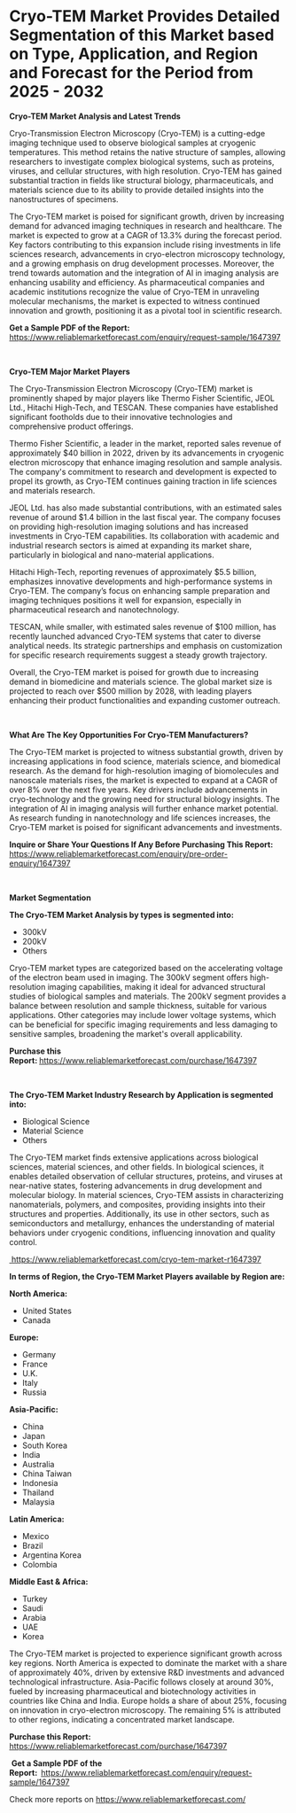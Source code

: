 <p><h1>Cryo-TEM Market Provides Detailed Segmentation of this Market based on Type, Application, and Region and Forecast for the Period from 2025 - 2032</h1></p><p><strong>Cryo-TEM Market Analysis and Latest Trends</strong></p>
<p><p>Cryo-Transmission Electron Microscopy (Cryo-TEM) is a cutting-edge imaging technique used to observe biological samples at cryogenic temperatures. This method retains the native structure of samples, allowing researchers to investigate complex biological systems, such as proteins, viruses, and cellular structures, with high resolution. Cryo-TEM has gained substantial traction in fields like structural biology, pharmaceuticals, and materials science due to its ability to provide detailed insights into the nanostructures of specimens.</p><p>The Cryo-TEM market is poised for significant growth, driven by increasing demand for advanced imaging techniques in research and healthcare. The market is expected to grow at a CAGR of 13.3% during the forecast period. Key factors contributing to this expansion include rising investments in life sciences research, advancements in cryo-electron microscopy technology, and a growing emphasis on drug development processes. Moreover, the trend towards automation and the integration of AI in imaging analysis are enhancing usability and efficiency. As pharmaceutical companies and academic institutions recognize the value of Cryo-TEM in unraveling molecular mechanisms, the market is expected to witness continued innovation and growth, positioning it as a pivotal tool in scientific research.</p></p>
<p><strong>Get a Sample PDF of the Report:&nbsp;</strong> <a href="https://www.reliablemarketforecast.com/enquiry/request-sample/1647397?utm_campaign=2821&utm_medium=2&utm_source=Github&utm_content=ia&utm_term=29032025&utm_id=cryo-tem">https://www.reliablemarketforecast.com/enquiry/request-sample/1647397</a></p>
<p>&nbsp;</p>
<p><strong>Cryo-TEM Major Market Players</strong></p>
<p><p>The Cryo-Transmission Electron Microscopy (Cryo-TEM) market is prominently shaped by major players like Thermo Fisher Scientific, JEOL Ltd., Hitachi High-Tech, and TESCAN. These companies have established significant footholds due to their innovative technologies and comprehensive product offerings.</p><p>Thermo Fisher Scientific, a leader in the market, reported sales revenue of approximately $40 billion in 2022, driven by its advancements in cryogenic electron microscopy that enhance imaging resolution and sample analysis. The company's commitment to research and development is expected to propel its growth, as Cryo-TEM continues gaining traction in life sciences and materials research.</p><p>JEOL Ltd. has also made substantial contributions, with an estimated sales revenue of around $1.4 billion in the last fiscal year. The company focuses on providing high-resolution imaging solutions and has increased investments in Cryo-TEM capabilities. Its collaboration with academic and industrial research sectors is aimed at expanding its market share, particularly in biological and nano-material applications.</p><p>Hitachi High-Tech, reporting revenues of approximately $5.5 billion, emphasizes innovative developments and high-performance systems in Cryo-TEM. The company’s focus on enhancing sample preparation and imaging techniques positions it well for expansion, especially in pharmaceutical research and nanotechnology.</p><p>TESCAN, while smaller, with estimated sales revenue of $100 million, has recently launched advanced Cryo-TEM systems that cater to diverse analytical needs. Its strategic partnerships and emphasis on customization for specific research requirements suggest a steady growth trajectory.</p><p>Overall, the Cryo-TEM market is poised for growth due to increasing demand in biomedicine and materials science. The global market size is projected to reach over $500 million by 2028, with leading players enhancing their product functionalities and expanding customer outreach.</p></p>
<p>&nbsp;</p>
<p><strong>What Are The Key Opportunities For Cryo-TEM Manufacturers?</strong></p>
<p><p>The Cryo-TEM market is projected to witness substantial growth, driven by increasing applications in food science, materials science, and biomedical research. As the demand for high-resolution imaging of biomolecules and nanoscale materials rises, the market is expected to expand at a CAGR of over 8% over the next five years. Key drivers include advancements in cryo-technology and the growing need for structural biology insights. The integration of AI in imaging analysis will further enhance market potential. As research funding in nanotechnology and life sciences increases, the Cryo-TEM market is poised for significant advancements and investments.</p></p>
<p><strong>Inquire or Share Your Questions If Any Before Purchasing This Report:</strong> <a href="https://www.reliablemarketforecast.com/enquiry/pre-order-enquiry/1647397?utm_campaign=2821&utm_medium=2&utm_source=Github&utm_content=ia&utm_term=29032025&utm_id=cryo-tem">https://www.reliablemarketforecast.com/enquiry/pre-order-enquiry/1647397</a></p>
<p>&nbsp;</p>
<p><strong>Market Segmentation</strong></p>
<p><strong>The Cryo-TEM Market Analysis by types is segmented into:</strong></p>
<p><ul><li>300kV</li><li>200kV</li><li>Others</li></ul></p>
<p><p>Cryo-TEM market types are categorized based on the accelerating voltage of the electron beam used in imaging. The 300kV segment offers high-resolution imaging capabilities, making it ideal for advanced structural studies of biological samples and materials. The 200kV segment provides a balance between resolution and sample thickness, suitable for various applications. Other categories may include lower voltage systems, which can be beneficial for specific imaging requirements and less damaging to sensitive samples, broadening the market's overall applicability.</p></p>
<p><strong>Purchase this Report:&nbsp;</strong><a href="https://www.reliablemarketforecast.com/purchase/1647397?utm_campaign=2821&utm_medium=2&utm_source=Github&utm_content=ia&utm_term=29032025&utm_id=cryo-tem">https://www.reliablemarketforecast.com/purchase/1647397</a></p>
<p>&nbsp;</p>
<p><strong>The Cryo-TEM Market Industry Research by Application is segmented into:</strong></p>
<p><ul><li>Biological Science</li><li>Material Science</li><li>Others</li></ul></p>
<p><p>The Cryo-TEM market finds extensive applications across biological sciences, material sciences, and other fields. In biological sciences, it enables detailed observation of cellular structures, proteins, and viruses at near-native states, fostering advancements in drug development and molecular biology. In material sciences, Cryo-TEM assists in characterizing nanomaterials, polymers, and composites, providing insights into their structures and properties. Additionally, its use in other sectors, such as semiconductors and metallurgy, enhances the understanding of material behaviors under cryogenic conditions, influencing innovation and quality control.</p></p>
<p><a href="https://www.reliablemarketforecast.com/cryo-tem-market-r1647397?utm_campaign=2821&utm_medium=2&utm_source=Github&utm_content=ia&utm_term=29032025&utm_id=cryo-tem">&nbsp;https://www.reliablemarketforecast.com/cryo-tem-market-r1647397</a></p>
<p><strong>In terms of Region, the Cryo-TEM Market Players available by Region are:</strong></p>
<p>
    <p> <strong> North America: </strong>
        <ul>
            <li>United States</li>
            <li>Canada</li>
        </ul>
        </p> 
    <p> <strong> Europe: </strong>
        <ul>
            <li>Germany</li>
            <li>France</li>
            <li>U.K.</li>
            <li>Italy</li>
            <li>Russia</li>
        </ul>
        </p> 
    <p> <strong> Asia-Pacific: </strong>
        <ul>
            <li>China</li>
            <li>Japan</li>
            <li>South Korea</li>
            <li>India</li>
            <li>Australia</li>
            <li>China Taiwan</li>
            <li>Indonesia</li>
            <li>Thailand</li>
            <li>Malaysia</li>
        </ul>
        </p> 
    <p> <strong> Latin America: </strong>
        <ul>
            <li>Mexico</li>
            <li>Brazil</li>
            <li>Argentina Korea</li>
            <li>Colombia</li>
        </ul>
        </p> 
    <p> <strong> Middle East & Africa: </strong>
        <ul>
            <li>Turkey</li>
            <li>Saudi</li>
            <li>Arabia</li>
            <li>UAE</li>
            <li>Korea</li>
        </ul>
    </p>
    </p>
<p><p>The Cryo-TEM market is projected to experience significant growth across key regions. North America is expected to dominate the market with a share of approximately 40%, driven by extensive R&D investments and advanced technological infrastructure. Asia-Pacific follows closely at around 30%, fueled by increasing pharmaceutical and biotechnology activities in countries like China and India. Europe holds a share of about 25%, focusing on innovation in cryo-electron microscopy. The remaining 5% is attributed to other regions, indicating a concentrated market landscape.</p></p>
<p><strong>Purchase this Report: </strong><a href="https://www.reliablemarketforecast.com/purchase/1647397?utm_campaign=2821&utm_medium=2&utm_source=Github&utm_content=ia&utm_term=29032025&utm_id=cryo-tem">https://www.reliablemarketforecast.com/purchase/1647397</a></p>
<p>&nbsp;<strong>Get a Sample PDF of the Report:&nbsp;&nbsp;</strong><a href="https://www.reliablemarketforecast.com/enquiry/request-sample/1647397?utm_campaign=2821&utm_medium=2&utm_source=Github&utm_content=ia&utm_term=29032025&utm_id=cryo-tem">https://www.reliablemarketforecast.com/enquiry/request-sample/1647397</a></p>
<p><strong></strong></p>
<p>Check more reports on <a href="https://www.reliablemarketforecast.com/?utm_campaign=2821&utm_medium=2&utm_source=Github&utm_content=ia&utm_term=29032025&utm_id=cryo-tem">https://www.reliablemarketforecast.com/</a></p>